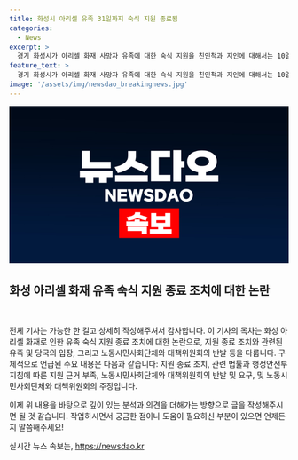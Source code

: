 ```yaml
---
title: 화성시 아리셀 유족 31일까지 숙식 지원 종료됨
categories:
  - News
excerpt: >
  경기 화성시가 아리셀 화재 사망자 유족에 대한 숙식 지원을 친인척과 지인에 대해서는 10일까지만으로 제한하고, 대책위는 유족에게 31일까지만 도와주기로 했습니다. 화성시는 법적 근거 부족을 이유로 이러한 조치를 취했지만, 유족과 노동시민사회단체 등은 반발하고 있습니다. 유족들은 중국에서 온 친척을 돕기 위한 특별한 취지를 토로하고 있으며, 이에 대한 해결이 나올 때까지 숙식 제공을 요구하고 있습니다. 
feature_text: >
  경기 화성시가 아리셀 화재 사망자 유족에 대한 숙식 지원을 친인척과 지인에 대해서는 10일까지만으로 제한하고, 대책위는 유족에게 31일까지만 도와주기로 했습니다. 화성시는 법적 근거 부족을 이유로 이러한 조치를 취했지만, 유족과 노동시민사회단체 등은 반발하고 있습니다. 유족들은 중국에서 온 친척을 돕기 위한 특별한 취지를 토로하고 있으며, 이에 대한 해결이 나올 때까지 숙식 제공을 요구하고 있습니다. 
image: '/assets/img/newsdao_breakingnews.jpg'
---
```


<p><img src="/assets/img/newsdao_breakingnews.jpg" alt="implanttips 속보" /></p>

<h2 data-ke-size="size26">화성 아리셀 화재 유족 숙식 지원 종료 조치에 대한 논란</h2>

<p data-ke-size="size16">&nbsp;</p>

<p>전체 기사는 가능한 한 길고 상세히 작성해주셔서 감사합니다. 이 기사의 목차는 화성 아리셀 화재로 인한 유족 숙식 지원 종료 조치에 대한 논란으로, 지원 종료 조치와 관련된 유족 및 당국의 입장, 그리고 노동시민사회단체와 대책위원회의 반발 등을 다룹니다. 구체적으로 언급된 주요 내용은 다음과 같습니다: 지원 종료 조치, 관련 법률과 행정안전부 지침에 따른 지원 근거 부족, 노동시민사회단체와 대책위원회의 반발 및 요구, 및 노동시민사회단체와 대책위원회의 주장입니다.</p>

<p>이제 위 내용을 바탕으로 깊이 있는 분석과 의견을 더해가는 방향으로 글을 작성해주시면 될 것 같습니다. 작업하시면서 궁금한 점이나 도움이 필요하신 부분이 있으면 언제든지 말씀해주세요!</p>
실시간 뉴스 속보는, <a href="https://newsdao.kr" rel="dofollow">https://newsdao.kr</a>


